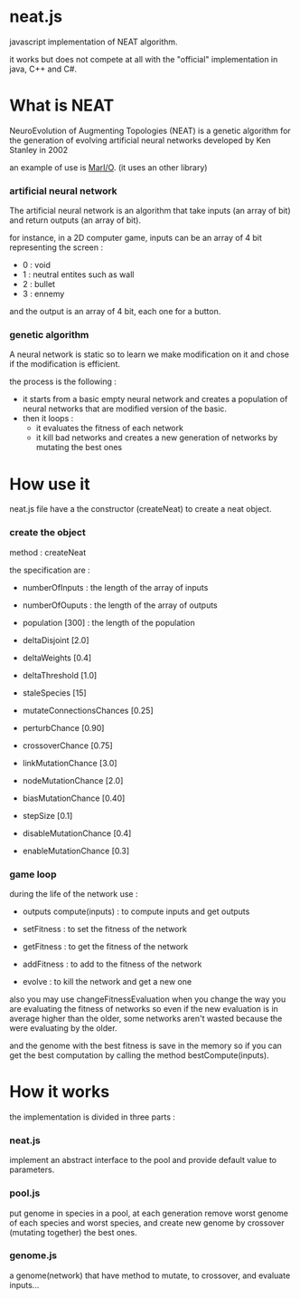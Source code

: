 # neat.js

javascript implementation of NEAT algorithm.

it works but does not compete at all with the "official"
implementation in java, C++ and C#.

# What is NEAT

NeuroEvolution of Augmenting Topologies (NEAT) is a genetic 
algorithm for the generation of evolving artificial neural 
networks developed by Ken Stanley in 2002

an example of use is [MarI/O](https://www.youtube.com/results?search_query=marI%2FO&page=&utm_source=opensearch). (it uses an other library)

### artificial neural network

The artificial neural network is an algorithm that take inputs
(an array of bit) and return outputs (an array of bit).

for instance, in a 2D computer game, inputs can be an array of
4 bit representing the screen : 
* 0 : void
* 1 : neutral entites such as wall
* 2 : bullet
* 3 : ennemy

and the output is an array of 4 bit, each one for a button.

### genetic algorithm

A neural network is static so to learn we make 
modification on it and chose if the modification is
efficient.

the process is the following :
* it starts from a basic empty neural network and creates
a population of neural networks that are modified version
of the basic.
* then it loops :
  * it evaluates the fitness of each network
  * it kill bad networks and creates a new generation 
of networks by mutating the best ones

# How use it

neat.js file have a the constructor (createNeat) to 
create a neat object.

### create the object 

method : createNeat

the specification are :

* numberOfInputs 									: the length of the array of inputs
* numberOfOuputs									: the length of the array of outputs

* population					[300]				: the length of the population
* deltaDisjoint 				[2.0]
* deltaWeights 					[0.4]
* deltaThreshold 				[1.0]
* staleSpecies 					[15]
* mutateConnectionsChances 		[0.25]
* perturbChance 				[0.90]
* crossoverChance 				[0.75]
* linkMutationChance 			[3.0]
* nodeMutationChance 			[2.0]
* biasMutationChance 			[0.40]
* stepSize						[0.1]
* disableMutationChance 		[0.4]
* enableMutationChance			[0.3]

### game loop

during the life of the network use :
* outputs compute(inputs) : to compute inputs and get outputs

* setFitness : to set the fitness of the network

* getFitness : to get the fitness of the network

* addFitness : to add to the fitness of the network

* evolve : to kill the network and get a new one

also you may use changeFitnessEvaluation when you change 
the way you are evaluating the fitness of networks so
even if the new evaluation is in average higher than the older,
some networks aren't wasted because the were evaluating by the
older.

and the genome with the best fitness is save in the memory so
if you can get the best computation by calling the method 
bestCompute(inputs).

# How it works 

the implementation is divided in three parts :

### neat.js 
implement an abstract interface to the pool and 
provide default value to parameters.

### pool.js
put genome in species in a pool, at each generation
remove worst genome of each species and worst species,
and create new genome by crossover (mutating together) 
the best ones.

### genome.js
a genome(network) that have method to mutate, to crossover,
and evaluate inputs...
